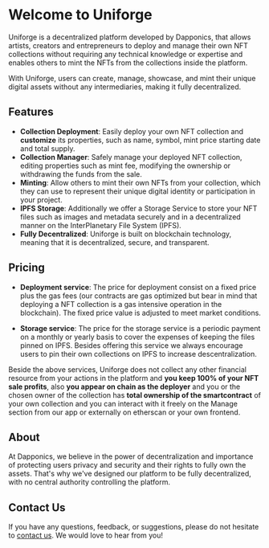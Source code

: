 # Welcome to Uniforge

Uniforge is a decentralized platform developed by Dapponics, that allows artists, creators and entrepreneurs to deploy and manage their own NFT collections without requiring any technical knowledge or expertise and enables others to mint the NFTs from the collections inside the platform. 

With Uniforge, users can create, manage, showcase, and mint their unique digital assets without any intermediaries, making it fully decentralized.

## Features
-   **Collection Deployment**: Easily deploy your own NFT collection and **customize** its properties, such as name, symbol, mint price starting date and total supply.
-   **Collection Manager**: Safely manage your deployed NFT collection, editing properties such as mint fee, modifying the ownership or withdrawing the funds from the sale.
-   **Minting**: Allow others to mint their own NFTs from your collection, which they can use to represent their unique digital identity or participation in your project.
-   **IPFS Storage**: Additionally we offer a Storage Service to store your NFT files such as images and metadata securely and in a decentralized manner on the InterPlanetary File System (IPFS).
-   **Fully Decentralized**: Uniforge is built on blockchain technology, meaning that it is decentralized, secure, and transparent.

## Pricing
-   **Deployment service**: The price for deployment consist on a fixed price plus the gas fees (our contracts are gas optimized but bear in mind that deploying a NFT collection is a gas intensive operation in the blockchain). The fixed price value is adjusted to meet market conditions.

-   **Storage service**: The price for the storage service is a periodic payment on a monthly or yearly basis to cover the expenses of keeping the files pinned on IPFS. Besides offering this service we always encourage users to pin their own collections on IPFS to increase descentralization.

Beside the above services, Uniforge does not collect any other financial resource from your actions in the platform and **you keep 100% of your NFT sale profits**, also **you appear on chain as the deployer** and you or the chosen owner of the collection has **total ownership of the smartcontract** of your own collection and you can interact with it freely  on the Manage section from our app or externally on etherscan or your own frontend.

## About
At Dapponics, we believe in the power of decentralization and importance of protecting users privacy and security and their rights to fully own the assets. That's why we've designed our platform to be fully decentralized, with no central authority controlling the platform.

## Contact Us
If you have any questions, feedback, or suggestions, please do not hesitate to [contact us](https://dapponics.io/). We would love to hear from you!
